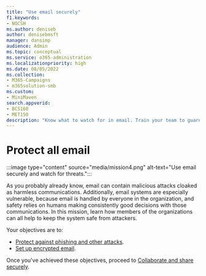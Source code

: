 ```yaml
---
title: "Use email securely"
f1.keywords:
- NOCSH
ms.author: deniseb
author: denisebmsft
manager: dansimp
audience: Admin
ms.topic: conceptual
ms.service: o365-administration
ms.localizationpriority: high
ms.date: 08/05/2022
ms.collection: 
- M365-Campaigns
- m365solution-smb
ms.custom:
- MiniMaven
search.appverid:
- BCS160
- MET150
description: "Know what to watch for in email. Train your team to guard against  malware, phishing, and other malicious cyberattacks, using the cybersecurity tools included with Microsoft 365 Business Premium."
---
```


# Protect all email

:::image type="content" source="media/mission4.png" alt-text="Use email securely and watch for threats.":::

As you probably already know, email can contain malicious attacks cloaked as harmless communications. Additionally, email systems are especially vulnerable, because email is handled by everyone in the organization, and safety relies on humans making consistently good decisions with those communications. In this mission, learn how members of the organizations can all help to keep the system safe from attackers.

Your objectives are to:

- [Protect against phishing and other attacks](m365bp-avoid-phishing-and-attacks.md).
- [Set up encrypted email](send-encrypted-email.md).

Once you've achieved these objectives, proceed to [Collaborate and share securely](m365bp-collaborate-share-securely.md).
